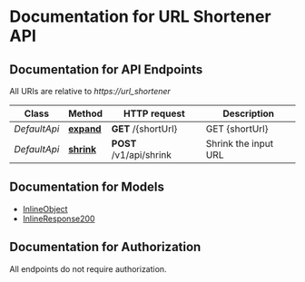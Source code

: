 # Documentation for URL Shortener API

<a name="documentation-for-api-endpoints"></a>
## Documentation for API Endpoints

All URIs are relative to *https://url_shortener*

Class | Method | HTTP request | Description
------------ | ------------- | ------------- | -------------
*DefaultApi* | [**expand**](Apis/DefaultApi.md#expand) | **GET** /{shortUrl} | GET {shortUrl}
*DefaultApi* | [**shrink**](Apis/DefaultApi.md#shrink) | **POST** /v1/api/shrink | Shrink the input URL


<a name="documentation-for-models"></a>
## Documentation for Models

 - [InlineObject](./Models/InlineObject.md)
 - [InlineResponse200](./Models/InlineResponse200.md)


<a name="documentation-for-authorization"></a>
## Documentation for Authorization

All endpoints do not require authorization.
